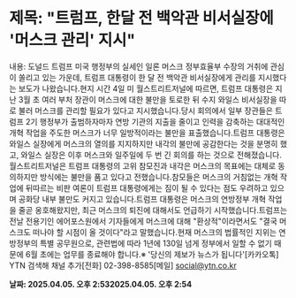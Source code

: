 # **제목: "트럼프, 한달 전 백악관 비서실장에 '머스크 관리' 지시"**

  내용: 도널드 트럼프 미국 행정부의 실세인 일론 머스크 정부효율부 수장의 거취에 관심이 쏠리고 있는 가운데, 트럼프 대통령이 한 달 전 백악관 비서실장에게 관리를 지시했다는 보도가 나왔습니다.현지 시간 4일 미 월스트리트저널에 따르면, 트럼프 대통령은 지난 3월 초 여러 부처 장관이 머스크에 대한 불만을 토로한 뒤 수지 와일스 비서실장을 따로 불러 머스크를 관리할 필요가 있다고 지시했습니다.당시 회의에서 일부 장관들은 트럼프 2기 행정부가 출범하자마자 연방 기관의 지출을 줄이고 인력을 감축하는 대대적인 개혁 작업을 주도한 머스크가 너무 일방적이라는 불만을 표출했습니다.트럼프 대통령은 와일스 실장에게 머스크의 열의를 지지하지만 내각의 불만에 공감한다는 것을 분명히 했고, 와일스 실장은 이후 머스크와 일주일에 두 번 긴 회의를 하는 것으로 전해졌습니다.월스트리트저널은 트럼프 대통령의 고위 참모진과 내각은 머스크의 목표에는 대체로 동의하지만 방식에는 불만을 품고 있다고 전했습니다.참모들은 머스크의 거침없는 개혁 작업에 뒤따르는 비판 여론이 트럼프 대통령에게는 짐이 될 수 있다는 점도 우려하고 있으며 공화당 내부 불만도 커지고 있습니다.트럼프 대통령은 머스크의 연방정부 개혁 작업을 줄곧 옹호해왔지만, 최근 머스크의 퇴진에 대해서도 언급하기 시작했습니다.트럼프는 전날 전용기인 에어포스원에서 기자들에게 머스크에 대해 "환상적"이라면서도 "결국 머스크도 떠나야 할 시점이 올 것이다"라고 말했습니다.현재 머스크의 법률적인 지위는 연방정부의 특별 공무원으로, 관련법에 따라 1년에 130일 넘게 정부에서 일할 수 없기 때문에 6월 초에는 업무를 종료해야 합니다.※ '당신의 제보가 뉴스가 됩니다'[카카오톡] YTN 검색해 채널 추가[전화] 02-398-8585[메일] social@ytn.co.kr

  **날짜: 2025.04.05. 오후 2:532025.04.05. 오후 2:54**